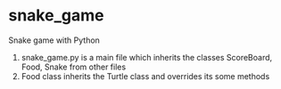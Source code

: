 # snake_game
Snake game with Python
1. snake_game.py is a main file which inherits the classes ScoreBoard, Food, Snake from other files
2. Food class inherits the Turtle class and overrides its some methods
